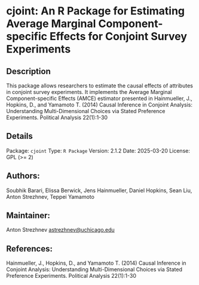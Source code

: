 # cjoint: An R Package for Estimating Average Marginal Component-specific Effects for Conjoint Survey Experiments

## Description
This package allows researchers to estimate the causal effects of attributes in conjoint survey experiments. It implements the Average Marginal Component-specific Effects (AMCE) estimator presented in Hainmueller, J., Hopkins, D., and Yamamoto T. (2014) Causal Inference in Conjoint Analysis: Understanding Multi-Dimensional Choices via Stated Preference Experiments. Political Analysis 22(1):1-30

## Details
  Package: `cjoint`
  Type: `R Package`
  Version: 2.1.2
  Date: 2025-03-20
  License: GPL (>= 2)

## Authors: 
Soubhik Barari, Elissa Berwick, Jens Hainmueller, Daniel Hopkins, Sean Liu, Anton Strezhnev, Teppei Yamamoto

## Maintainer: 
Anton Strezhnev <astrezhnev@uchicago.edu>

## References:
Hainmueller, J., Hopkins, D., and Yamamoto T. (2014) Causal Inference in Conjoint Analysis: Understanding Multi-Dimensional Choices via Stated Preference Experiments. Political Analysis 22(1):1-30
